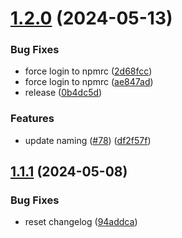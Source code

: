 # [1.2.0](https://github.com/affinidi/affinidi-tdk/compare/@affinidi-tdk/login-configuration-client-v1.1.3...@affinidi-tdk/login-configuration-client-v1.2.0) (2024-05-13)


### Bug Fixes

* force login to npmrc ([2d68fcc](https://github.com/affinidi/affinidi-tdk/commit/2d68fcc2462a24fa6f37c8c11edf6ffed329538c))
* force login to npmrc ([ae847ad](https://github.com/affinidi/affinidi-tdk/commit/ae847ade15a6a6d2e5c14030d955c2c43c0565a5))
* release ([0b4dc5d](https://github.com/affinidi/affinidi-tdk/commit/0b4dc5dfc7ecf01675f3f4f810a6c2a3995d548e))


### Features

* update naming ([#78](https://github.com/affinidi/affinidi-tdk/issues/78)) ([df2f57f](https://github.com/affinidi/affinidi-tdk/commit/df2f57f2584ae5b3bbdabe0fa7f3c80e735e01c0))

## [1.1.1](https://github.com/affinidi/affinidi-tdk/compare/@affinidi-tdk/login-configuration-client-v1.1.0...@affinidi-tdk/login-configuration-client-v1.1.1) (2024-05-08)


### Bug Fixes

* reset changelog ([94addca](https://github.com/affinidi/affinidi-tdk/commit/94addcafe5d8d0609126e06914298368101e8616))
